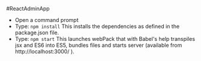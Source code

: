 #ReactAdminApp
* Open a command prompt
* Type: `npm install`
    This installs the dependencies as defined in the package.json file.
* Type: `npm start`
    This launches webPack that with Babel's help transpiles jsx and ES6 into ES5, bundles files and starts server (available from http://localhost:3000/ ).
